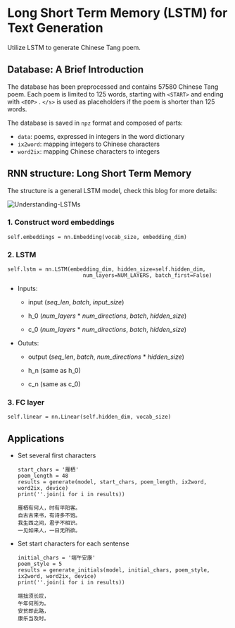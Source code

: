 # Long Short Term Memory (LSTM) for Text Generation

Utilize LSTM to generate Chinese Tang poem.

## Database: A Brief Introduction

The database has been preprocessed and contains 57580 Chinese Tang poem. Each poem is limited to 125 words, starting with `<START>` and ending with `<EOP>` . `</s>` is used as placeholders if the poem is shorter than 125 words.

The database is saved in `npz` format and composed of parts:
* `data`: poems, expressed in integers in the word dictionary
* `ix2word`: mapping integers to Chinese characters
* `word2ix`: mapping Chinese characters to integers

## RNN structure: Long Short Term Memory

The structure is a general LSTM model, check this blog for more details:

![Understanding-LSTMs](https://colah.github.io/posts/2015-08-Understanding-LSTMs/)

### 1. Construct word embeddings

    self.embeddings = nn.Embedding(vocab_size, embedding_dim)

### 2. LSTM

    self.lstm = nn.LSTM(embedding_dim, hidden_size=self.hidden_dim,
                            num_layers=NUM_LAYERS, batch_first=False)
* Inputs:

  - input (_seq_len_, _batch_, _input_size_)

  - h_0 (_num_layers_ * _num_directions_, _batch_, _hidden_size_)

  - c_0 (_num_layers_ * _num_directions_, _batch_, _hidden_size_)

* Oututs:

  - output (_seq_len_, _batch_, _num_directions_ * _hidden_size_)

  - h_n (same as h_0)

  - c_n (same as c_0)


### 3. FC layer

    self.linear = nn.Linear(self.hidden_dim, vocab_size)


## Applications
* Set several first characters
      
      start_chars = '雁栖'
      poem_length = 48
      results = generate(model, start_chars, poem_length, ix2word, word2ix, device)
      print(''.join(i for i in results))

      雁栖有何人，时有平阳客。
      自古古来书，有诗多不饱。
      我生西之间，君子不相识。
      一见如来人，一日无所欲。

* Set start characters for each sentense

      initial_chars = '端午安康'
      poem_style = 5
      results = generate_initials(model, initial_chars, poem_style, ix2word, word2ix, device)
      print(''.join(i for i in results))

      端拙须长叹，
      午年何所为。
      安贫即此路，
      康乐当及时。